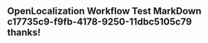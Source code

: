 <properties
ms.topic="hero-topic1"
ms.test1="hero-topic"
ms.test2="test"/>

## OpenLocalization Workflow Test MarkDown c17735c9-f9fb-4178-9250-11dbc5105c79 thanks!
